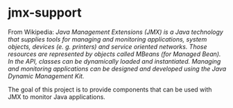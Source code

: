 jmx-support
===========

From Wikipedia: <em>Java Management Extensions (JMX) is a Java technology that supplies tools for managing and monitoring applications, system objects, devices (e. g. printers) and service oriented networks. Those resources are represented by objects called MBeans (for Managed Bean). In the API, classes can be dynamically loaded and instantiated. Managing and monitoring applications can be designed and developed using the Java Dynamic Management Kit.</em>


The goal of this project is to provide components that can be used with JMX to monitor Java applications.
